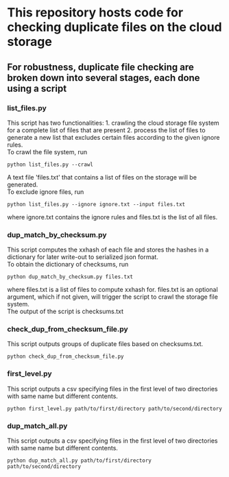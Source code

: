 # This repository hosts code for checking duplicate files on the cloud storage

## For robustness, duplicate file checking are broken down into several stages, each done using a script

### list_files.py
This script has two functionalities: 1. crawling the cloud storage file system for a complete list of files that are present 2. process the list of files to generate a new list that excludes certain files according to the given ignore rules.  
To crawl the file system, run
```
python list_files.py --crawl
```
A text file 'files.txt' that contains a list of files on the storage will be generated.  
To exclude ignore files, run
```
python list_files.py --ignore ignore.txt --input files.txt
```
where ignore.txt contains the ignore rules and files.txt is the list of all files.

### dup_match_by_checksum.py
This script computes the xxhash of each file and stores the hashes in a dictionary for later write-out to serialized json format.  
To obtain the dictionary of checksums, run
```
python dup_match_by_checksum.py files.txt
```
where files.txt is a list of files to compute xxhash for. files.txt is an optional argument, which if not given, will trigger the script to crawl the storage file system.  
The output of the script is checksums.txt

### check_dup_from_checksum_file.py
This script outputs groups of duplicate files based on checksums.txt.  
```
python check_dup_from_checksum_file.py
```

### first_level.py
This script outputs a csv specifying files in the first level of two directories with same name but different contents.
```
python first_level.py path/to/first/directory path/to/second/directory
```

### dup_match_all.py
This script outputs a csv specifying files in the first level of two directories with same name but different contents.
```
python dup_match_all.py path/to/first/directory path/to/second/directory
```
